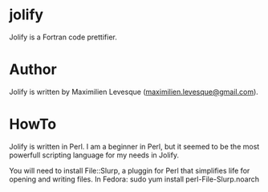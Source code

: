 jolify
======

Jolify is a Fortran code prettifier.


Author
======

Jolify is written by Maximilien Levesque (maximilien.levesque@gmail.com).


HowTo
=====

Jolify is written in Perl. I am a beginner in Perl, but it seemed to be the most powerfull scripting language for my needs in Jolify.

You will need to install File::Slurp, a pluggin for Perl that simplifies life for opening and writing files.
In Fedora:
    sudo yum install perl-File-Slurp.noarch

